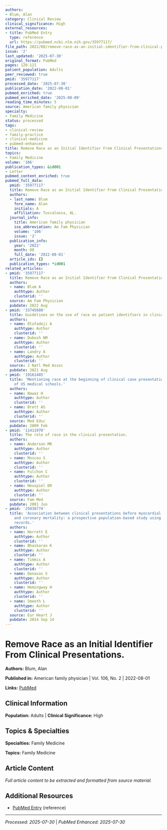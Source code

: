```yaml
---
authors:
- Blum, Alan
category: Clinical Review
clinical_significance: High
external_resources:
- title: PubMed Entry
  type: reference
  url: https://pubmed.ncbi.nlm.nih.gov/35977117/
file_path: 2022/08/remove-race-as-an-initial-identifier-from-clinical-presentat.md
issue: '2'
last_updated: '2025-07-30'
original_format: PubMed
pages: 120-121
patient_population: Adults
peer_reviewed: true
pmid: '35977117'
processed_date: '2025-07-30'
publication_date: '2022-08-01'
pubmed_enriched: true
pubmed_enriched_date: '2025-08-09'
reading_time_minutes: 5
source: American family physician
specialty:
- Family Medicine
status: processed
tags:
- clinical-review
- family-practice
- clinical-medicine
- pubmed-enhanced
title: Remove Race as an Initial Identifier From Clinical Presentations.
topics:
- Family Medicine
volume: '106'
publication_types: &id001
- Letter
pubmed_content_enriched: true
pubmed_full_data:
  pmid: '35977117'
  title: Remove Race as an Initial Identifier From Clinical Presentations.
  authors:
  - last_name: Blum
    fore_name: Alan
    initials: A
    affiliation: Tuscaloosa, AL.
  journal_info:
    title: American family physician
    iso_abbreviation: Am Fam Physician
    volume: '106'
    issue: '2'
  publication_info:
    year: '2022'
    month: 08
    full_date: '2022-08-01'
  article_ids: {}
  publication_types: *id001
related_articles:
- pmid: '35977117'
  title: Remove Race as an Initial Identifier From Clinical Presentations.
  authors:
  - name: Blum A
    authtype: Author
    clusterid: ''
  source: Am Fam Physician
  pubdate: 2022 Aug
- pmid: '33745680'
  title: Guidelines on the use of race as patient identifiers in clinical presentations.
  authors:
  - name: Olufadeji A
    authtype: Author
    clusterid: ''
  - name: Dubosh NM
    authtype: Author
    clusterid: ''
  - name: Landry A
    authtype: Author
    clusterid: ''
  source: J Natl Med Assoc
  pubdate: 2021 Aug
- pmid: '19161485'
  title: 'Mentioning race at the beginning of clinical case presentations: a survey
    of US medical schools.'
  authors:
  - name: Nawaz H
    authtype: Author
    clusterid: ''
  - name: Brett AS
    authtype: Author
    clusterid: ''
  source: Med Educ
  pubdate: 2009 Feb
- pmid: '11411970'
  title: The role of race in the clinical presentation.
  authors:
  - name: Anderson MR
    authtype: Author
    clusterid: ''
  - name: Moscou S
    authtype: Author
    clusterid: ''
  - name: Fulchon C
    authtype: Author
    clusterid: ''
  - name: Neuspiel DR
    authtype: Author
    clusterid: ''
  source: Fam Med
  pubdate: 2001 Jun
- pmid: '25038774'
  title: 'Association between clinical presentations before myocardial infarction
    and coronary mortality: a prospective population-based study using linked electronic
    records.'
  authors:
  - name: Herrett E
    authtype: Author
    clusterid: ''
  - name: Bhaskaran K
    authtype: Author
    clusterid: ''
  - name: Timmis A
    authtype: Author
    clusterid: ''
  - name: Denaxas S
    authtype: Author
    clusterid: ''
  - name: Hemingway H
    authtype: Author
    clusterid: ''
  - name: Smeeth L
    authtype: Author
    clusterid: ''
  source: Eur Heart J
  pubdate: 2014 Sep 14
---
```


# Remove Race as an Initial Identifier From Clinical Presentations.

**Authors:** Blum, Alan

**Published in:** American family physician | Vol. 106, No. 2 | 2022-08-01

**Links:** [PubMed](https://pubmed.ncbi.nlm.nih.gov/35977117/)

## Clinical Information

**Population:** Adults | **Clinical Significance:** High

## Topics & Specialties

**Specialties:** Family Medicine

**Topics:** Family Medicine

## Article Content

*Full article content to be extracted and formatted from source material.*

## Additional Resources

- [PubMed Entry](https://pubmed.ncbi.nlm.nih.gov/35977117/) (reference)

---

*Processed: 2025-07-30* | *PubMed Enhanced: 2025-07-30*
